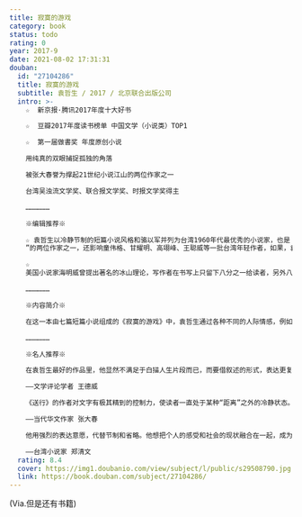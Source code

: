 ```yaml
---
title: 寂寞的游戏
category: book
status: todo
rating: 0
year: 2017-9
date: 2021-08-02 17:31:31
douban:
  id: "27104286"
  title: 寂寞的游戏
  subtitle: 袁哲生 / 2017 / 北京联合出版公司
  intro: >-
    ☆  新京报·腾讯2017年度十大好书

    ☆  豆瓣2017年度读书榜单 中国文学（小说类）TOP1

    ☆  第一届做書奖 年度原创小说

    用纯真的双眼捕捉孤独的角落

    被张大春誉为撑起21世纪小说江山的两位作家之一

    台湾吴浊流文学奖、联合报文学奖、时报文学奖得主

    ………………

    ※编辑推荐※

    ☆ 袁哲生以冷静节制的短篇小说风格和骆以军并列为台湾1960年代最优秀的小说家，也是 被张大春誉为“撑起21世纪小说江山
    ”的两位作家之一，还影响童伟格、甘耀明、高翊峰、王聪威等一批台湾年轻作者，如果，袁哲生继续写下去，或许他会是当今台湾最杰出的小说家……

    ☆
    美国小说家海明威曾提出著名的冰山理论，写作者在书写上只留下八分之一给读者，另外八分之七则隐匿其踪。向来崇拜海明威冰山理论的袁哲生，也在这本《寂寞的游戏》展现出一种专属于他自己的冰山书写。通过一贯冷静的文字、简约的结构，他留下十分之一的部分；字里行间的处处留白，则隐藏十分之九的深邃意涵让读者自行摸索。当读者感受到那十分之九时，袁哲生的文字意义才真正展现出来。

    ………………

    ※内容简介※

    在这一本由七篇短篇小说组成的《寂寞的游戏》中，袁哲生通过各种不同的人际情感，例如父母与儿子之间的亲情，年少时同学之间的友情，或是两人结婚多年的夫妻之情，一再地去捕捉寂寞这种“生而为人必定面临的困境感”，字里行间处处散发孤独的感觉。寂寞、孤独一直是文学作品中常见的基调，也是许多作家竭力描述的情感，但是，当我们在《寂寞的游戏》中仔细品味袁哲生冷静节制的文字后，终将会发现一种袁哲生独有的寂寞书写。

    ………………

    ※名人推荐※

    在袁哲生最好的作品里，他显然不满足于白描人生片段而已，而要借叙述的形式，表达更复杂的看法。这使他得以超越写实模拟的限制，曾获大奖的《送行》正是如此。故事中的父亲带著小儿子坐火车，为落网逃兵的大儿子送行；之后小儿子再到海港送别父亲。如是辗转，人物关系渐行渐远，叙事力量也越来越淡。一篇讲亲情的小说，竟反衬出天地不仁，何以为寄的孤绝感。亲如骨肉，又能如何？

    ——文学评论学者 王德威

    《送行》的作者对文字有极其精到的控制力，使读者一直处于某种“距离”之外的冷静状态。刻意压低抹淡的腔调反而令港式小镇里浮来游去的小人物因面目模糊而益显卑微、落寞。作者大量使用的白描笔触非但不会由于“没有刻画出人物的心理变化”而流于空疏，反倒经由人物错身而逝的际遇、彼此不相连缀的动作、遭遇来交叠衬显出作者尤深的关切——人类存在的断片性和疏离性。

    ——当代华文作家 张大春

    他用强烈的表达意愿，代替节制和省略。他想把个人的感受和社会的现状融合在一起，成为文学的一体。但是，他并未忘却隐藏的工夫。他想在表露和隐含之间，求取平衡。他用丰富而正确的现实描述，来建立他的作品的架构。他也了解，要进入社会的深处，才能追求到他的目标。

    ——台湾小说家 郑清文
  rating: 8.4
  cover: https://img1.doubanio.com/view/subject/l/public/s29508790.jpg
  link: https://book.douban.com/subject/27104286/
---
```


(Via.但是还有书籍)